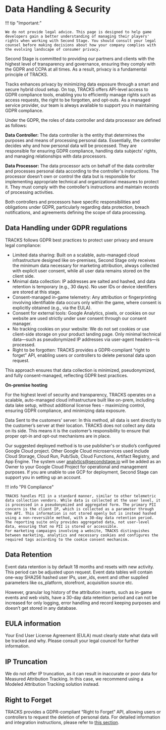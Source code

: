 # Data Handling & Security

!!! tip "Important:"

    We do not provide legal advice. This page is designed to help game developers gain a better understanding of managing their players' rights when working with Second Stage. You should consult your legal counsel before making decisions about how your company complies with the evolving landscape of consumer privacy. 
    
Second Stage is committed to providing our partners and clients with the highest level of transparency and governance, ensuring they comply with the GDPR and CCPA at all times. As a result, privacy is a fundamental principle of TRACKS.

Tracks enhances privacy by minimizing data exposure through a smart and secure hybrid cloud setup. On top, TRACKS offers API-level access to GDPR compliance tools, enabling you to efficiently manage rights such as access requests, the right to be forgotten, and opt-outs. As a managed service provider, our team is always available to support you in maintaining GDPR compliance.

Under the GDPR, the roles of data controller and data processor are defined as follows:

**Data Controller:** The data controller is the entity that determines the purposes and means of processing personal data. Essentially, the controller decides why and how personal data will be processed. They are responsible for ensuring GDPR compliance, handling data subjects' rights, and managing relationships with data processors.

**Data Processor:** The data processor acts on behalf of the data controller and processes personal data according to the controller's instructions. The processor doesn't own or control the data but is responsible for implementing appropriate technical and organizational measures to protect it. They must comply with the controller’s instructions and maintain records of processing activities.

Both controllers and processors have specific responsibilities and obligations under GDPR, particularly regarding data protection, breach notifications, and agreements defining the scope of data processing.

## Data Handling under GDPR regulations

TRACKS follows GDPR best practices to protect user privacy and ensure legal compliance:

- Limited data sharing: Built on a scalable, auto-managed cloud infrastructure designed like on-premises, Second Stage only receives the minimum data necessary for marketing attribution, always collected with explicit user consent, while all user data remains stored on the client side.
- Minimal data collection: IP addresses are salted and hashed, and data retention is temporary (e.g., 30 days). No user IDs or device identifiers are stored at this stage.
- Consent-managed in-game telemetry: Any attribution or fingerprinting involving identifiable data occurs only within the game, where consent is explicitly obtained (e.g., via the EULA).
- Consent for external tools: Google Analytics, pixels, or cookies on our website are used strictly under user consent through our consent manager.
- No tracking cookies on your website: We do not set cookies or use client-side storage on your product landing page. Only minimal technical data—such as pseudonymized IP addresses via user-agent headers—is processed.
- Right to be forgotten: TRACKS provides a GDPR-compliant “right to forget” API, enabling users or controllers to delete personal data upon request.

This approach ensures that data collection is minimized, pseudonymized, and fully consent-managed, reflecting GDPR best practices.

**On-premise hosting**

For the highest level of security and transparency, TRACKS operates on a scalable, auto-managed cloud infrastructure built like on-prem, including data lake setup, without additional license fees - maximizing control, ensuring GDPR compliance, and minimizing data exposure.

Data Sent to the customers’ server: In this method, all data is sent directly to the customer’s server at their location. TRACKS does not collect any data on its side. This means it is the customer’s responsibility to ensure that proper opt-in and opt-out mechanisms are in place. 

Our suggested deployed method is to use publisher's or studio’s configured Google Cloud project.  Other Google Cloud microservices used include Cloud Storage, Cloud Run, Pub/Sub, Cloud Functions, Artifact Registry, and App Engine. The system user analytics@secondstage.io will be added as an Owner to your Google Cloud Project for operational and management purposes.  If you are unable to use GCP for deployment, Second Stage can support you in setting up an account. 

!!! info "PII Compliance"

    TRACKS handles PII in a standard manner, similar to other telemetric data collection vendors. While data is collected at the user level, it is processed in a pseudonymized and aggregated form. The primary PII concern is the client IP, which is collected as a parameter through the API. This information is not stored openly but is instead hashed using a non-reversible method, with a 30-day data retention period. The reporting suite only provides aggregated data, not user-level data, ensuring that no PII is stored or accessible.
    For marketing campaigns involving a website, TRACKS distinguishes between marketing, analytics and necessary cookies and configures the required tags according to the cookie consent mechanism.

## Data Retention

Event data retention is by default 18 months and resets with new activity. This period can be adjusted upon request. Event data tables will contain one-way SHA256 hashed user IPs, user_ids, event and other supplied parameters like os_platform, storefront, acquisition source etc.  

However, granular log history of the attribution inserts, such as in-game events and web visits, have a 30-day data retention period and can not be increased for only logging, error handling and record keeping purposes and doesn’t get stored in any database.   

## EULA information

Your End User License Agreement (EULA) must clearly state what data will be tracked and why. Please consult your legal councel for further information.

## IP Truncation

We do not offer IP truncation, as it can result in inaccurate or poor data for Measured Attribution Tracking. In this case, we recommend using a Modeled Attribution Tracking solution instead.

## Right to Forget

TRACKS provides a GDPR-compliant “Right to Forget” API, allowing users or controllers to request the deletion of personal data. For detailed information and integration instructions, please refer to [this section](/attribution/gdprapi/).




